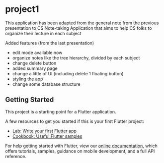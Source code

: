 # project1

This application has been adapted from the general note from the previous presentation to CS Note-taking Application that aims to help CS folks to organize their lecture in each subject 

Added features (from the last presentation)
- edit mode available now
- organize notes like the tree hierarchy, divided by each subject
- change delete button
- added summary page
- change a little of UI (including delete 1 floating button)
- styling the app
- change some database structure

## Getting Started

This project is a starting point for a Flutter application.

A few resources to get you started if this is your first Flutter project:

- [Lab: Write your first Flutter app](https://flutter.dev/docs/get-started/codelab)
- [Cookbook: Useful Flutter samples](https://flutter.dev/docs/cookbook)

For help getting started with Flutter, view our
[online documentation](https://flutter.dev/docs), which offers tutorials,
samples, guidance on mobile development, and a full API reference.

